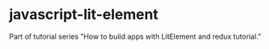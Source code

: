 # javascript-lit-element
Part of tutorial series "How to build apps with LitElement and redux tutorial."
